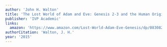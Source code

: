 ```yaml
---
author: 'John H. Walton'
title: 'The Lost World of Adam and Eve: Genesis 2-3 and the Human Origins Debate'
publisher: 'IVP Academic'
links:
  amazon: 'https://www.amazon.com/Lost-World-Adam-Eve-Genesis/dp/0830824618'
authorCitation: 'Walton, J. H.'
year: '2015'
---
```

